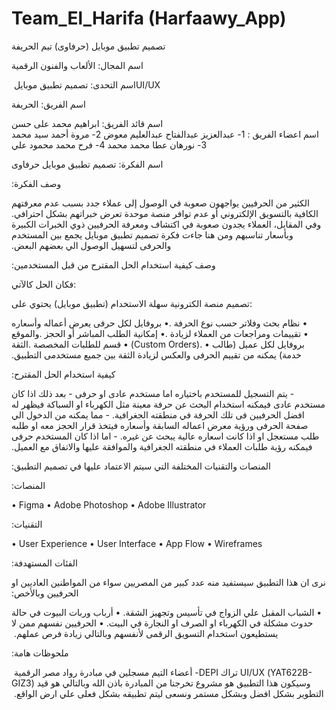 # Team_El_Harifa (Harfaawy_App)

تصميم تطبيق موبايل (حرفاوى)‏
تيم الحريفة

اسم المجال: الألعاب والفنون الرقمية

اسم التحدى: تصميم تطبيق موبايل ‏UI/UX

اسم الفريق: الحريفة

اسم قائد الفريق: ابراهيم محمد على حسن   
اسم اعضاء الفريق : 
1- عبدالعزيز عبدالفتاح عبدالعليم معوض
2- مروة أحمد سيد محمد
3- نورهان عطا محمد محمد
4- فرح محمد محمود علي
      
اسم الفكرة: تصميم تطبيق موبايل حرفاوى

وصف الفكرة:‏

الكثير من الحرفيين يواجهون صعوبة في الوصول إلى عملاء جدد بسبب عدم معرفتهم الكافية بالتسويق ‏الإلكتروني أو عدم توافر منصة موحدة تعرض خبراتهم بشكل احترافي. وفي المقابل، العملاء يجدون ‏صعوبة في اكتشاف ومعرفة الحرفيين ذوي الخبرات الكبيرة وبأسعار تناسبهم ومن هنا جاءت فكرة تصميم ‏تطبيق موبايل يجمع بين المستخدم والحرفى لتسهيل الوصول الي بعضهم البعض.‏

وصف كيفية استخدام الحل المقترح من قبل المستخدمين:‏

فكان الحل كالآتي‎:‎

تصميم منصة الكترونية سهلة الاستخدام (تطبيق موبايل) يحتوي على‎:‎

‏•‏	بروفايل لكل حرفى يعرض أعماله وأسعاره‎.‎
‏•‏	نظام بحث وفلاتر حسب نوع الحرفة والموقع‎.‎
‏•‏	إمكانية الطلب المباشر أو الحجز‎.‎
‏•‏	تقييمات ومراجعات من العملاء لزيادة الثقة‎.‎
‏•‏	قسم للطلبات المخصصة‎ (Custom Orders).‎
•	بروفايل لكل عميل (طالب خدمة) يمكنه من تقييم الحرفى والعكس لزيادة الثقة بين جميع ‏مستخدمى التطبيق.‏


كيفية استخدام الحل المقترح:‏

‏- يتم التسجيل للمستخدم باختياره اما مستخدم عادى او حرفى
‏- بعد ذلك اذا كان مستخدم عادى فيمكنه استخدام البحث عن حرفة معينة مثل الكهرباء او السباكة فيظهر له ‏افضل الحرفيين فى تلك الحرفة في منطقته الجغرافية.‏
‏- مما يمكنه من الدخول الي صفحة الحرفى ورؤية معرض اعماله السابقة وأسعاره فيتخذ قرار الحجز معه ‏او طلبه طلب مستعجل او اذا كانت اسعاره عالية يبحث عن غيره.‏
‏- اما اذا كان المستخدم حرفى فيمكنه رؤية طلبات العملاء في منطقته الجغرافية والموافقة عليها والاتفاق ‏مع العميل.‏

المنصات والتقنيات المختلفة التي سيتم الاعتماد عليها في تصميم التطبيق:‏

المنصات:‏

•	Figma
•	Adobe Photoshop
•	Adobe Illustrator

التقنيات:‏

•	User Experience
•	User Interface
•	App Flow
•	Wireframes

الفئات المستهدفة:‏

نرى ان هذا التطبيق سيستفيد منه عدد كبير من المصريين سواء من المواطنين العاديين او الحرفيين ‏وبالأخص:‏

‏•‏	الشباب المقبل علي الزواج في تأسيس وتجهيز الشقة.‏
‏•‏	أرباب وربات البيوت في حالة حدوث مشكلة في الكهرباء او الصرف او النجارة في ‏البيت.‏
‏•‏	الحرفيين نفسهم ممن لا يستطيعون استخدام التسويق الرقمى لأنفسهم وبالتالي زيادة فرص ‏عملهم. ‏

ملحوظات هامة:‏

‏- أعضاء التيم مسجلين في مبادرة رواد مصر الرقمية ‏DEPI‏ تراك ‏UI/UX‏ (‏YAT622B-GIZ3‎‏) وسيكون ‏هذا التطبيق هو مشروع تخرجنا من المبادرة باذن الله وبالتالي هو قيد التطوير بشكل افضل وبشكل مستمر ‏ونسعى ليتم تطبيقه بشكل فعلى علي ارض الواقع. ‏





